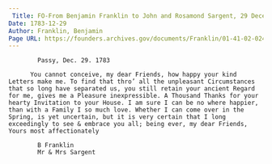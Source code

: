 ```yaml
---
 Title: FO-From Benjamin Franklin to John and Rosamond Sargent, 29 December 1783
Date: 1783-12-29
Author: Franklin, Benjamin
Page URL: https://founders.archives.gov/documents/Franklin/01-41-02-0247
---
```


          
            Passy, Dec. 29. 1783
          
          You cannot conceive, my dear Friends, how happy your kind Letters make me. To find that thro’ all the unpleasant Circumstances that so long have separated us, you still retain your ancient Regard for me, gives me a Pleasure inexpressible. A Thousand Thanks for your hearty Invitation to your House. I am sure I can be no where happier, than with a Family I so much love. Whether I can come over in the Spring, is yet uncertain, but it is very certain that I long exceedingly to see & embrace you all; being ever, my dear Friends, Yours most affectionately
          
            B Franklin
            Mr & Mrs Sargent
          
        

